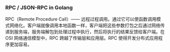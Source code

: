 ### RPC / JSON-RPC in Golang
RPC（Remote Procedure Call）—— 远程过程调用。通过它可以使函数调用模式网络化。客户端就像调用本地函数一样，客户端把这些参数打包之后通过网络传递到服务端，服务端解包到处理过程中执行，然后将执行的结果反馈给客户端。在 OSI 网络通信模型中，RPC 跨越了传输层和应用层。RPC 使得开发分布式应用程序更加容易。